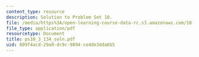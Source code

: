 ```yaml
---
content_type: resource
description: Solution to Problem Set 10.
file: /media/https%3A/open-learning-course-data-rc.s3.amazonaws.com/10-40-chemical-engineering-thermodynamics-fall-2003/809f4acd29a0dc9c9894ce4de3dda6b5_ps10_3_134_soln.pdf
file_type: application/pdf
resourcetype: Document
title: ps10_3_134_soln.pdf
uid: 809f4acd-29a0-dc9c-9894-ce4de3dda6b5
---
```

